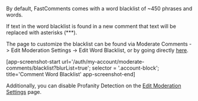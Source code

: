 By default, FastComments comes with a word blacklist of ~450 phrases and words.

If text in the word blacklist is found in a new comment that text will be replaced with asterisks (***).

The page to customize the blacklist can be found via Moderate Comments -> Edit Moderation Settings -> Edit Word Blacklist, or
by going directly <a href="https://fastcomments.com/auth/my-account/moderate-comments/blacklist" target="_blank">here</a>.

[app-screenshot-start url='/auth/my-account/moderate-comments/blacklist?blurList=true'; selector = '.account-block'; title='Comment Word Blacklist' app-screenshot-end]

Additionally, you can disable Profanity Detection on the <a href="https://fastcomments.com/auth/my-account/moderate-comments/settings" target="_blank">Edit Moderation Settings</a> page.

